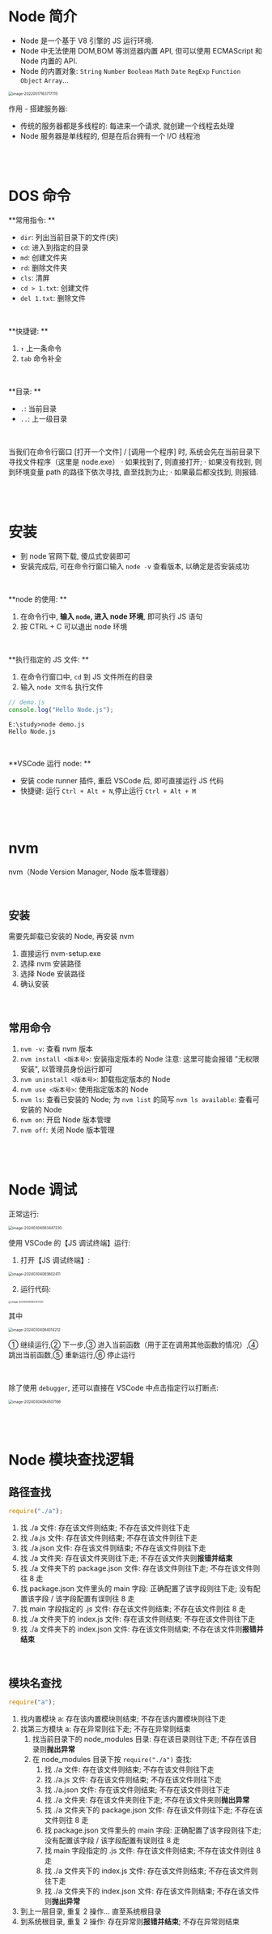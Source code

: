 # Node 简介

-   Node 是一个基于 V8 引擎的 JS 运行环境.
-   Node 中无法使用 DOM,BOM 等浏览器内置 API, 但可以使用 ECMAScript 和 Node 内置的 API.
-   Node 的内置对象: `String` `Number` `Boolean` `Math` `Date` `RegExp` `Function` `Object` `Array`...

<img src="picture/image-20220517163717715.png" alt="image-20220517163717715" style="zoom:50%;" />

<br>

作用 - 搭建服务器:

-   传统的服务器都是多线程的: 每进来一个请求, 就创建一个线程去处理
-   Node 服务器是单线程的, 但是在后台拥有一个 I/O 线程池

<br><br>

# DOS 命令

**常用指令: **

-   `dir`: 列出当前目录下的文件(夹)
-   `cd`: 进入到指定的目录
-   `md`: 创建文件夹
-   `rd`: 删除文件夹
-   `cls`: 清屏
-   `cd > 1.txt`: 创建文件
-   `del 1.txt`: 删除文件

<br>

**快捷键: **

1. `↑` 上一条命令
2. `tab` 命令补全

<br>

**目录: **

-   `.`: 当前目录
-   `..`: 上一级目录

<br>

当我们在命令行窗口 [打开一个文件] / [调用一个程序] 时, 系统会先在当前目录下寻找文件程序（这里是 node.exe）
· 如果找到了, 则直接打开;
· 如果没有找到, 则到环境变量 path 的路径下依次寻找, 直至找到为止;
· 如果最后都没找到, 则报错.

<br><br>

# 安装

-   到 node 官网下载, 傻瓜式安装即可
-   安装完成后, 可在命令行窗口输入 `node -v` 查看版本, 以确定是否安装成功

<br>

**node 的使用: **

1. 在命令行中, **输入 `node`, 进入 node 环境**, 即可执行 JS 语句
2. 按 CTRL + C 可以退出 node 环境

<br>

**执行指定的 JS 文件: **

1. 在命令行窗口中, `cd` 到 JS 文件所在的目录
2. 输入 `node 文件名` 执行文件

```js
// demo.js
console.log("Hello Node.js");
```

```
E:\study>node demo.js
Hello Node.js
```

<br>

**VSCode 运行 node: **

-   安装 code runner 插件, 重启 VSCode 后, 即可直接运行 JS 代码
-   快捷键: 运行 `Ctrl + Alt + N`,停止运行 `Ctrl + Alt + M`

<br><br>

# nvm

nvm（Node Version Manager, Node 版本管理器）

<br>

## 安装

需要先卸载已安装的 Node, 再安装 nvm

1.  直接运行 nvm-setup.exe
2.  选择 nvm 安装路径
3.  选择 Node 安装路径
4.  确认安装

<br>

## 常用命令

1.  `nvm -v`: 查看 nvm 版本
2.  `nvm install <版本号>`: 安装指定版本的 Node
    注意: 这里可能会报错 "无权限安装", 以管理员身份运行即可
3.  `nvm uninstall <版本号>`: 卸载指定版本的 Node
4.  `nvm use <版本号>`: 使用指定版本的 Node
5.  `nvm ls`: 查看已安装的 Node; 为 `nvm list` 的简写
    `nvm ls available`: 查看可安装的 Node
6.  `nvm on`: 开启 Node 版本管理
7.  `nvm off`: 关闭 Node 版本管理

<br><br>

# Node 调试

正常运行:

<img src="./picture/image-20240304083447230.png" alt="image-20240304083447230" style="zoom:50%;" />

<br>

使用 VSCode 的【JS 调试终端】运行:

1.  打开【JS 调试终端】:

<img src="./picture/image-20240304083602411.png" alt="image-20240304083602411" style="zoom:50%;" />

2.  运行代码:

<img src="./picture/image-20240304083727342.png" alt="image-20240304083727342" style="zoom: 33%;" />

<br>

其中

<img src="./picture/image-20240304084014212.png" alt="image-20240304084014212" style="zoom:50%;" />

① 继续运行,② 下一步,③ 进入当前函数（用于正在调用其他函数的情况）,④ 跳出当前函数,⑤ 重新运行,⑥ 停止运行

<br>

除了使用 `debugger`, 还可以直接在 VSCode 中点击指定行以打断点:

<img src="./picture/image-20240304084507166.png" alt="image-20240304084507166" style="zoom:50%;" />

<br><br>

# Node 模块查找逻辑

## 路径查找

```js
require("./a");
```

1.  找 ./a 文件: 存在该文件则结束; 不存在该文件则往下走
2.  找 ./a.js 文件: 存在该文件则结束; 不存在该文件则往下走
3.  找 ./a.json 文件: 存在该文件则结束; 不存在该文件则往下走
4.  找 ./a 文件夹: 存在该文件夹则往下走; 不存在该文件夹则**报错并结束**
5.  找 ./a 文件夹下的 package.json 文件: 存在该文件则往下走; 不存在该文件则往 8 走
6.  找 package.json 文件里头的 main 字段: 正确配置了该字段则往下走; 没有配置该字段 / 该字段配置有误则往 8 走
7.  找 main 字段指定的 .js 文件: 存在该文件则结束; 不存在该文件则往 8 走
8.  找 ./a 文件夹下的 index.js 文件: 存在该文件则结束; 不存在该文件则往下走
9.  找 ./a 文件夹下的 index.json 文件: 存在该文件则结束; 不存在该文件则**报错并结束**

<br>

## 模块名查找

```js
require("a");
```

1.  找内置模块 a: 存在该内置模块则结束; 不存在该内置模块则往下走
2.  找第三方模块 a: 存在异常则往下走; 不存在异常则结束
    1.  找当前目录下的 node_modules 目录: 存在该目录则往下走; 不存在该目录则**抛出异常**
    2.  在 node_modules 目录下按 `require("./a")` 查找:
        1.  找 ./a 文件: 存在该文件则结束; 不存在该文件则往下走
        2.  找 ./a.js 文件: 存在该文件则结束; 不存在该文件则往下走
        3.  找 ./a.json 文件: 存在该文件则结束; 不存在该文件则往下走
        4.  找 ./a 文件夹: 存在该文件夹则往下走; 不存在该文件夹则**抛出异常**
        5.  找 ./a 文件夹下的 package.json 文件: 存在该文件则往下走; 不存在该文件则往 8 走
        6.  找 package.json 文件里头的 main 字段: 正确配置了该字段则往下走; 没有配置该字段 / 该字段配置有误则往 8 走
        7.  找 main 字段指定的 .js 文件: 存在该文件则结束; 不存在该文件则往 8 走
        8.  找 ./a 文件夹下的 index.js 文件: 存在该文件则结束; 不存在该文件则往下走
        9.  找 ./a 文件夹下的 index.json 文件: 存在该文件则结束; 不存在该文件则**抛出异常**
3.  到上一层目录, 重复 2 操作... 直至系统根目录
4.  到系统根目录, 重复 2 操作: 存在异常则**报错并结束**; 不存在异常则结束

<br>
